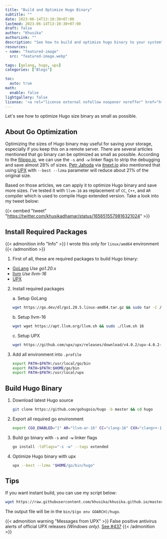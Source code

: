 ```yaml
---
title: "Build and Optimize Hugo Binary"
subtitle: ""
date: 2023-06-14T13:10:30+07:00
lastmod: 2023-06-14T13:10:30+07:00
draft: false
author: "Khusika"
authorLink: ""
description: "See how to build and optimize hugo binary to your system"
resources:
- name: "featured-image"
  src: "featured-image.webp"

tags: [golang, hugo, upx]
categories: ["Blogs"]

toc:
  auto: true
math:
  enable: false
lightgallery: false
license: '<a rel="license external nofollow noopener noreffer" href="https://creativecommons.org/licenses/by-nc/4.0/" target="_blank">CC BY-NC 4.0</a>'
---
```

Let's see how to optimize Hugo size binary as small as possible.
<!--more-->

## About Go Optimization

Optimizing the sizes of Hugo binary may useful for saving your storage, especially if you keep this on a remote server. There are several articles mentioned that go binary can be optimized as small as possible. According to the [filippo.io](https://words.filippo.io/shrink-your-go-binaries-with-this-one-weird-trick/), we can use the `-s` and `-w` linker flags to strip the debugging and save almost 28% of sizes. [Petr Jahoda](https://petrjahoda.medium.com/) via [itnext.io](https://itnext.io/shrinking-go-executable-9e9c17b47a41) also mentioned that using [UPX](https://upx.github.io/) with `--best --lzma` parameter will reduce about 21% of the original size.

Based on those articles, we can apply it to optimize Hugo binary and save more sizes. I've tested it with `llvm-16` as replacement of `CC`, `C++`, and `AR` compiler which is used to compile Hugo extended version. Take a look into my tweet below:

{{< oembed "tweet" "https://twitter.com/khusikadhamar/status/1656515579816321024" >}}

## Install Required Packages

{{< admonition info "Info" >}}
I wrote this only for `linux/amd64` environment
{{< /admonition >}}

1. First of all, these are required packages to build Hugo binary:
 - [GoLang](https://go.dev/dl/) _Use go1.20.x_
 - [llvm](https://apt.llvm.org/) _Use llvm-16_
 - [UPX](https://upx.github.io/)

2. Install required packages

   a. Setup GoLang
   ```bash
   wget https://go.dev/dl/go1.20.5.linux-amd64.tar.gz && sudo tar -C /usr/local -xzf go1.20.5.linux-amd64.tar.gz
   ```

   b. Setup llvm-16
   ```bash
   wget wget https://apt.llvm.org/llvm.sh && sudo ./llvm.sh 16
   ```

   c. Setup UPX
   ```bash
   wget https://github.com/upx/upx/releases/download/v4.0.2/upx-4.0.2-amd64_linux.tar.xz && sudo tar -C /usr/local -xvf upx-4.0.2-amd64_linux.tar.xz && sudo mv /usr/local/upx-4.0.2-amd64_linux /usr/local/upx
   ```

3. Add all environment into `.profile`
   ```bash
   export PATH=$PATH:/usr/local/go/bin
   export PATH=$PATH:$HOME/go/bin
   export PATH=$PATH:/usr/local/upx
   ```

## Build Hugo Binary

1. Download latest Hugo source
   ```bash
   git clone https://github.com/gohugoio/hugo -b master && cd hugo
   ```

2. Export all required go environment
   ```bash
   export CGO_ENABLED="1" AR="llvm-ar-16" CC="clang-16" CXX="clang++-16"
   ```

3. Build go binary with `-s` and `-w` linker flags
   ```bash
   go install -ldflags="-s -w" --tags extended
   ```

4. Optimize Hugo binary with upx
   ```bash
   upx --best --lzma "$HOME/go/bin/hugo"
   ```

## Tips

If you want instant build, you can use my script below:
```bash
wget https://raw.githubusercontent.com/khusika/khusika.github.io/master/build && ./build
```
The output file will be in the `bin/$(go env GOARCH)/hugo`.

{{< admonition warning "Messages from UPX" >}}
False positive antivirus alerts of official UPX releases _(Windows only)_. [See #437](https://github.com/upx/upx/issues/437)
{{< /admonition >}}
